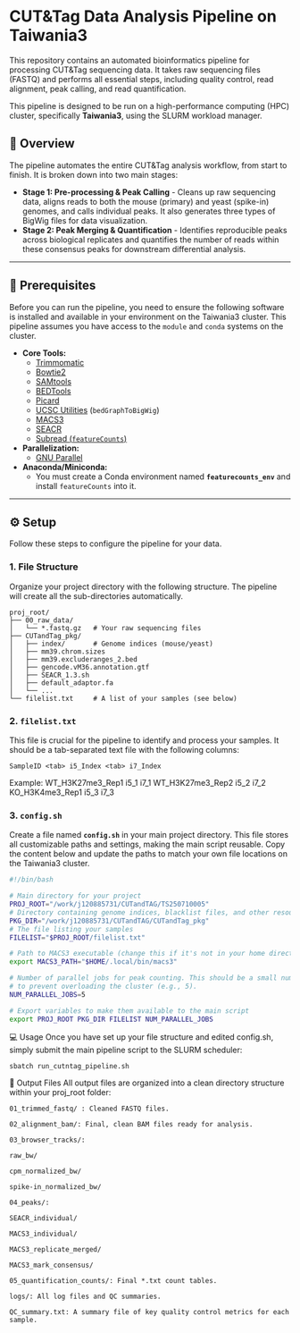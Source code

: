 # CUT&Tag Data Analysis Pipeline on Taiwania3

This repository contains an automated bioinformatics pipeline for processing CUT&Tag sequencing data. It takes raw sequencing files (FASTQ) and performs all essential steps, including quality control, read alignment, peak calling, and read quantification.

This pipeline is designed to be run on a high-performance computing (HPC) cluster, specifically **Taiwania3**, using the SLURM workload manager.

## 🚀 Overview

The pipeline automates the entire CUT&Tag analysis workflow, from start to finish. It is broken down into two main stages:

* **Stage 1: Pre-processing & Peak Calling** - Cleans up raw sequencing data, aligns reads to both the mouse (primary) and yeast (spike-in) genomes, and calls individual peaks. It also generates three types of BigWig files for data visualization.
* **Stage 2: Peak Merging & Quantification** - Identifies reproducible peaks across biological replicates and quantifies the number of reads within these consensus peaks for downstream differential analysis.

---

## 🔧 Prerequisites

Before you can run the pipeline, you need to ensure the following software is installed and available in your environment on the Taiwania3 cluster. This pipeline assumes you have access to the `module` and `conda` systems on the cluster.

* **Core Tools:**
    * [Trimmomatic](https://www.usadellab.org/cms/?page=trimmomatic)
    * [Bowtie2](https://bowtie-bio.sourceforge.net/bowtie2/index.shtml)
    * [SAMtools](http://www.htslib.org/)
    * [BEDTools](https://bedtools.readthedocs.io/en/latest/)
    * [Picard](https://broadinstitute.github.io/picard/)
    * [UCSC Utilities](https://genome.ucsc.edu/utilities.html) (`bedGraphToBigWig`)
    * [MACS3](https://github.com/macs3-project/MACS)
    * [SEACR](https://seacr.readthedocs.io/en/stable/)
    * [Subread (`featureCounts`)](http://subread.sourceforge.net/)
* **Parallelization:**
    * [GNU Parallel](https://www.gnu.org/software/parallel/)
* **Anaconda/Miniconda:**
    * You must create a Conda environment named **`featurecounts_env`** and install `featureCounts` into it.

---

## ⚙️ Setup

Follow these steps to configure the pipeline for your data.

### 1. File Structure

Organize your project directory with the following structure. The pipeline will create all the sub-directories automatically.
```
proj_root/
├── 00_raw_data/
│   └── *.fastq.gz   # Your raw sequencing files
├── CUTandTag_pkg/
│   ├── index/       # Genome indices (mouse/yeast)
│   ├── mm39.chrom.sizes
│   ├── mm39.excluderanges_2.bed
│   ├── gencode.vM36.annotation.gtf
│   ├── SEACR_1.3.sh
│   ├── default_adaptor.fa
│   └── ...
└── filelist.txt     # A list of your samples (see below)
```
### 2. `filelist.txt`

This file is crucial for the pipeline to identify and process your samples. It should be a tab-separated text file with the following columns:

`SampleID <tab> i5_Index <tab> i7_Index`

Example:
WT_H3K27me3_Rep1    i5_1    i7_1
WT_H3K27me3_Rep2    i5_2    i7_2
KO_H3K4me3_Rep1     i5_3    i7_3

### 3. `config.sh`

Create a file named **`config.sh`** in your main project directory. This file stores all customizable paths and settings, making the main script reusable. Copy the content below and update the paths to match your own file locations on the Taiwania3 cluster.

```bash
#!/bin/bash

# Main directory for your project
PROJ_ROOT="/work/j120885731/CUTandTAG/TS250710005"
# Directory containing genome indices, blacklist files, and other resources
PKG_DIR="/work/j120885731/CUTandTAG/CUTandTag_pkg"
# The file listing your samples
FILELIST="$PROJ_ROOT/filelist.txt"

# Path to MACS3 executable (change this if it's not in your home directory)
export MACS3_PATH="$HOME/.local/bin/macs3"

# Number of parallel jobs for peak counting. This should be a small number
# to prevent overloading the cluster (e.g., 5).
NUM_PARALLEL_JOBS=5

# Export variables to make them available to the main script
export PROJ_ROOT PKG_DIR FILELIST NUM_PARALLEL_JOBS
```

💻 Usage
Once you have set up your file structure and edited config.sh, simply submit the main pipeline script to the SLURM scheduler:
```bash
sbatch run_cutntag_pipeline.sh
```

📁 Output Files
All output files are organized into a clean directory structure within your proj_root folder:
```
01_trimmed_fastq/ : Cleaned FASTQ files.

02_alignment_bam/: Final, clean BAM files ready for analysis.

03_browser_tracks/:

raw_bw/

cpm_normalized_bw/

spike-in_normalized_bw/

04_peaks/:

SEACR_individual/

MACS3_individual/

MACS3_replicate_merged/

MACS3_mark_consensus/

05_quantification_counts/: Final *.txt count tables.

logs/: All log files and QC summaries.

QC_summary.txt: A summary file of key quality control metrics for each sample.
```

